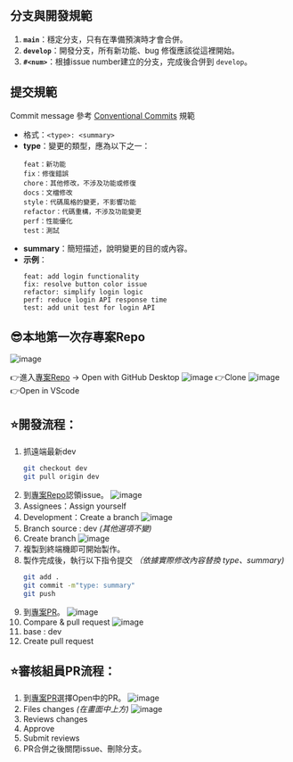 ## 分支與開發規範
1. **`main`**：穩定分支，只有在準備預演時才會合併。
2. **`develop`**：開發分支，所有新功能、bug 修復應該從這裡開始。
3. **`#<num>`**：根據issue number建立的分支，完成後合併到 `develop`。

## 提交規範
Commit message 參考 [Conventional Commits](https://www.conventionalcommits.org/en/v1.0.0/) 規範
- 格式：`<type>: <summary>`
- **type**：變更的類型，應為以下之一：
    ```
    feat：新功能
    fix：修復錯誤
    chore：其他修改，不涉及功能或修復
    docs：文檔修改
    style：代碼風格的變更，不影響功能
    refactor：代碼重構，不涉及功能變更
    perf：性能優化
    test：測試
    ```
- **summary**：簡短描述，說明變更的目的或內容。
- **示例**：
    ```
    feat: add login functionality 
    fix: resolve button color issue
    refactor: simplify login logic 
    perf: reduce login API response time 
    test: add unit test for login API
    ```
## 😎本地第一次存專案Repo
![image](https://hackmd.io/_uploads/HkjBdufegl.png)

👉進入[專案Repo](https://github.com/LeoChen517/F2E-first-group-project) → Open with GitHub Desktop
![image](https://hackmd.io/_uploads/rJ1QtOGgll.png)
👉Clone
![image](https://hackmd.io/_uploads/HyoOYOMexl.png)
👉Open in VScode


    
## ⭐開發流程：
1. 抓遠端最新dev
    ```bash
    git checkout dev
    git pull origin dev
    ```
2. 到[專案Repo](https://github.com/LeoChen517/F2E-first-group-project/issues)認領issue。
![image](https://hackmd.io/_uploads/BkjG5DGlgl.png)
3. Assignees：Assign yourself
4. Development：Create a branch
![image](https://hackmd.io/_uploads/SJtrjwfgge.png)
5. Branch source : dev *(其他選項不變)*
6. Create branch
![image](https://hackmd.io/_uploads/Syq73vMegg.png)
7. 複製到終端機即可開始製作。
8. 製作完成後，執行以下指令提交
*（依據實際修改內容替換 type、summary)*
    ```bash
    git add .
    git commit -m"type: summary"
    git push
    ``` 
9. 到[專案PR](https://github.com/LeoChen517/F2E-first-group-project/pulls)。
![image](https://hackmd.io/_uploads/Hy0f0wGggg.png)
10. Compare & pull request
![image](https://hackmd.io/_uploads/HkM8y_zxeg.png)
11. base : dev
12. Create pull request

## ⭐審核組員PR流程：
1. 到[專案PR](https://github.com/LeoChen517/F2E-first-group-project/pulls)選擇Open中的PR。 
![image](https://hackmd.io/_uploads/r1ijzdGlgl.png)
2. Files changes *(在畫面中上方)*
 ![image](https://hackmd.io/_uploads/r1XMbdMgxe.png)
3. Reviews changes
4. Approve
5. Submit reviews
6. PR合併之後關閉issue、刪除分支。